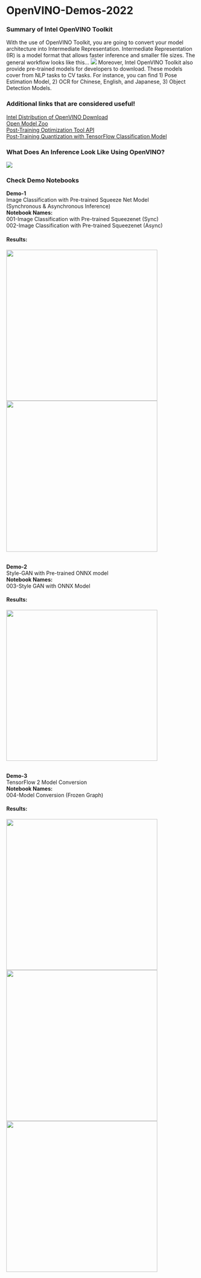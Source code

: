 # OpenVINO-Demos-2022

### Summary of Intel OpenVINO Toolkit
With the use of OpenVINO Toolkit, you are going to convert your model architecture into Intermediate Representation. Intermediate Representation (IR) is a model format that allows faster inference and smaller file sizes. The general workflow looks like this…
<img src='https://miro.medium.com/max/1400/1*HB0HLw8lz-WT1e_wBqoOkg.png'>
Moreover, Intel OpenVINO Toolkit also provide pre-trained models for developers to download. These models cover from NLP tasks to CV tasks. For instance, you can find 1) Pose Estimation Model, 2) OCR for Chinese, English, and Japanese, 3) Object Detection Models.

### Additional links that are considered useful! 
<a href='https://www.intel.com/content/www/us/en/developer/tools/openvino-toolkit/overview.html'>Intel Distribution of OpenVINO Download</a> <br>
<a href='https://github.com/openvinotoolkit/open_model_zoo/tree/master/models'>Open Model Zoo</a><br>
<a href='https://docs.openvino.ai/latest/pot_compression_api_README.html'>Post-Training Optimization Tool API</a><br>
<a href='https://docs.openvino.ai/2021.4/notebooks/301-tensorflow-training-openvino-pot-with-output.html'>Post-Training Quantization with TensorFlow Classification Model</a>

### What Does An Inference Look Like Using OpenVINO?
<img src="https://miro.medium.com/max/1400/1*P7ZfeJW7uoATtfDneIbP3Q.png">

### Check Demo Notebooks
<b>Demo-1 <br></b>
Image Classification with Pre-trained Squeeze Net Model<br>
(Synchronous & Asynchronous Inference)<br>
<b>Notebook Names:<br></b>
001-Image Classification with Pre-trained Squeezenet (Sync)<br>
002-Image Classification with Pre-trained Squeezenet (Async)<br>
#### Results:
<img src="https://miro.medium.com/max/1400/1*7foiSCDA9qqaJLPhpFDaOA.png"  height=400> 
<img src="https://miro.medium.com/max/1400/1*u7KvyA9ria_mooKfv2OOLw.png" height=400>
<br><br>

<b>Demo-2 <br></b>
Style-GAN with Pre-trained ONNX model<br>
<b>Notebook Names:<br></b>
003-Style GAN with ONNX Model<br>
#### Results:
<img src="https://miro.medium.com/max/1400/1*Y1-6gpty0bia9t2toGmUSQ.png"  height=400> 
<br><br>

<b>Demo-3 <br></b>
TensorFlow 2 Model Conversion<br>
<b>Notebook Names:<br></b>
004-Model Conversion (Frozen Graph)<br>
#### Results:
<img src="https://miro.medium.com/max/1400/1*xNQh_cpklSa7UdQhu2YQhA.png"  height=400> 
<img src="https://miro.medium.com/max/1766/1*xl3eYQ3dl9ZmRIsSHh_5ng.png" height=400>
<img src="https://miro.medium.com/max/1584/1*0-7BjXTPpf9HiqLRT2GXaA.png" height=400>

